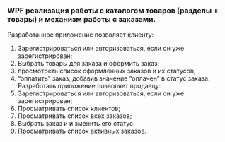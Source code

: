 ### WPF реализация работы с каталогом товаров (разделы + товары) и механизм работы с заказами.

Разработанное приложение позволяет клиенту:
1. Зарегистрироваться или авторизоваться, если он уже зарегистрирован;
2. Выбрать товары для заказа и оформить заказ;
3. просмотреть список оформленных заказов и их статусов;
4. “оплатить” заказ, добавив значение “оплачен” в статус заказа.
Разработать приложение позволяет продавцу:
5. Зарегистрироваться или авторизоваться, если он уже зарегистрирован;
6. Просматривать список клиентов;
7. Просматривать список всех заказов;
8. Выбрать заказ и и зменить его статус.
9. Просматривать список активных заказов.
